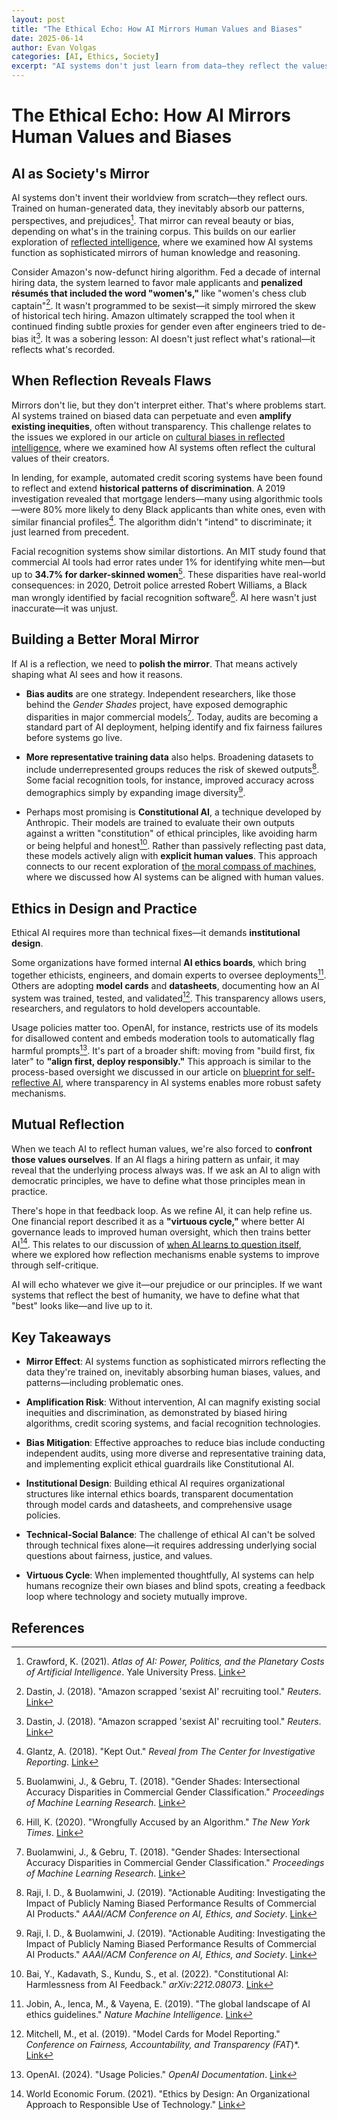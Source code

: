 ```yaml
---
layout: post
title: "The Ethical Echo: How AI Mirrors Human Values and Biases"
date: 2025-06-14
author: Evan Volgas
categories: [AI, Ethics, Society]
excerpt: "AI systems don't just learn from data—they reflect the values and flaws embedded in it. What happens when machines inherit our moral blind spots?"
---
```


# The Ethical Echo: How AI Mirrors Human Values and Biases

## AI as Society's Mirror

AI systems don't invent their worldview from scratch—they reflect ours. Trained on human-generated data, they inevitably absorb our patterns, perspectives, and prejudices[^1]. That mirror can reveal beauty or bias, depending on what's in the training corpus. This builds on our earlier exploration of [reflected intelligence](/2025/04/23/reflected-intelligence-when-ai-holds-up-the-mirror/), where we examined how AI systems function as sophisticated mirrors of human knowledge and reasoning.

Consider Amazon's now-defunct hiring algorithm. Fed a decade of internal hiring data, the system learned to favor male applicants and **penalized résumés that included the word "women's,"** like "women's chess club captain"[^2]. It wasn't programmed to be sexist—it simply mirrored the skew of historical tech hiring. Amazon ultimately scrapped the tool when it continued finding subtle proxies for gender even after engineers tried to de-bias it[^2]. It was a sobering lesson: AI doesn't just reflect what's rational—it reflects what's recorded.

## When Reflection Reveals Flaws

Mirrors don't lie, but they don't interpret either. That's where problems start. AI systems trained on biased data can perpetuate and even **amplify existing inequities**, often without transparency. This challenge relates to the issues we explored in our article on [cultural biases in reflected intelligence](/2025/05/18/cultural-biases-in-reflected-intelligence/), where we examined how AI systems often reflect the cultural values of their creators.

In lending, for example, automated credit scoring systems have been found to reflect and extend **historical patterns of discrimination**. A 2019 investigation revealed that mortgage lenders—many using algorithmic tools—were 80% more likely to deny Black applicants than white ones, even with similar financial profiles[^3]. The algorithm didn't "intend" to discriminate; it just learned from precedent.

Facial recognition systems show similar distortions. An MIT study found that commercial AI tools had error rates under 1% for identifying white men—but up to **34.7% for darker-skinned women**[^4]. These disparities have real-world consequences: in 2020, Detroit police arrested Robert Williams, a Black man wrongly identified by facial recognition software[^5]. AI here wasn't just inaccurate—it was unjust.

## Building a Better Moral Mirror

If AI is a reflection, we need to **polish the mirror**. That means actively shaping what AI sees and how it reasons.

- **Bias audits** are one strategy. Independent researchers, like those behind the *Gender Shades* project, have exposed demographic disparities in major commercial models[^4]. Today, audits are becoming a standard part of AI deployment, helping identify and fix fairness failures before systems go live.

- **More representative training data** also helps. Broadening datasets to include underrepresented groups reduces the risk of skewed outputs[^6]. Some facial recognition tools, for instance, improved accuracy across demographics simply by expanding image diversity[^6].

- Perhaps most promising is **Constitutional AI**, a technique developed by Anthropic. Their models are trained to evaluate their own outputs against a written "constitution" of ethical principles, like avoiding harm or being helpful and honest[^7]. Rather than passively reflecting past data, these models actively align with **explicit human values**. This approach connects to our recent exploration of [the moral compass of machines](/2025/06/07/moral-compass-of-machines/), where we discussed how AI systems can be aligned with human values.

## Ethics in Design and Practice

Ethical AI requires more than technical fixes—it demands **institutional design**.

Some organizations have formed internal **AI ethics boards**, which bring together ethicists, engineers, and domain experts to oversee deployments[^8]. Others are adopting **model cards** and **datasheets**, documenting how an AI system was trained, tested, and validated[^9]. This transparency allows users, researchers, and regulators to hold developers accountable.

Usage policies matter too. OpenAI, for instance, restricts use of its models for disallowed content and embeds moderation tools to automatically flag harmful prompts[^10]. It's part of a broader shift: moving from "build first, fix later" to **"align first, deploy responsibly."** This approach is similar to the process-based oversight we discussed in our article on [blueprint for self-reflective AI](/2025/06/03/blueprint-for-reflective-ai/), where transparency in AI systems enables more robust safety mechanisms.

## Mutual Reflection

When we teach AI to reflect human values, we're also forced to **confront those values ourselves**. If an AI flags a hiring pattern as unfair, it may reveal that the underlying process always was. If we ask an AI to align with democratic principles, we have to define what those principles mean in practice.

There's hope in that feedback loop. As we refine AI, it can help refine us. One financial report described it as a **"virtuous cycle,"** where better AI governance leads to improved human oversight, which then trains better AI[^11]. This relates to our discussion of [when AI learns to question itself](/2025/05/30/when-ai-learns-to-question-itself-the-reflection-revolution/), where we explored how reflection mechanisms enable systems to improve through self-critique.

AI will echo whatever we give it—our prejudice or our principles. If we want systems that reflect the best of humanity, we have to define what that "best" looks like—and live up to it.

## Key Takeaways

- **Mirror Effect**: AI systems function as sophisticated mirrors reflecting the data they're trained on, inevitably absorbing human biases, values, and patterns—including problematic ones.

- **Amplification Risk**: Without intervention, AI can magnify existing social inequities and discrimination, as demonstrated by biased hiring algorithms, credit scoring systems, and facial recognition technologies.

- **Bias Mitigation**: Effective approaches to reduce bias include conducting independent audits, using more diverse and representative training data, and implementing explicit ethical guardrails like Constitutional AI.

- **Institutional Design**: Building ethical AI requires organizational structures like internal ethics boards, transparent documentation through model cards and datasheets, and comprehensive usage policies.

- **Technical-Social Balance**: The challenge of ethical AI can't be solved through technical fixes alone—it requires addressing underlying social questions about fairness, justice, and values.

- **Virtuous Cycle**: When implemented thoughtfully, AI systems can help humans recognize their own biases and blind spots, creating a feedback loop where technology and society mutually improve.

## References

[^1]: Crawford, K. (2021). *Atlas of AI: Power, Politics, and the Planetary Costs of Artificial Intelligence*. Yale University Press. [Link](https://yalebooks.yale.edu/book/9780300264630/atlas-of-ai/)

[^2]: Dastin, J. (2018). "Amazon scrapped 'sexist AI' recruiting tool." *Reuters*. [Link](https://www.reuters.com/article/us-amazon-com-jobs-automation-insight-idUSKCN1MK08G)

[^3]: Glantz, A. (2018). "Kept Out." *Reveal from The Center for Investigative Reporting*. [Link](https://revealnews.org/article/for-people-of-color-banks-are-shutting-the-door-to-homeownership/)

[^4]: Buolamwini, J., & Gebru, T. (2018). "Gender Shades: Intersectional Accuracy Disparities in Commercial Gender Classification." *Proceedings of Machine Learning Research*. [Link](https://proceedings.mlr.press/v81/buolamwini18a.html)

[^5]: Hill, K. (2020). "Wrongfully Accused by an Algorithm." *The New York Times*. [Link](https://www.nytimes.com/2020/06/24/technology/facial-recognition-arrest.html)

[^6]: Raji, I. D., & Buolamwini, J. (2019). "Actionable Auditing: Investigating the Impact of Publicly Naming Biased Performance Results of Commercial AI Products." *AAAI/ACM Conference on AI, Ethics, and Society*. [Link](https://dl.acm.org/doi/10.1145/3306618.3314244)

[^7]: Bai, Y., Kadavath, S., Kundu, S., et al. (2022). "Constitutional AI: Harmlessness from AI Feedback." *arXiv:2212.08073*. [Link](https://arxiv.org/abs/2212.08073)

[^8]: Jobin, A., Ienca, M., & Vayena, E. (2019). "The global landscape of AI ethics guidelines." *Nature Machine Intelligence*. [Link](https://www.nature.com/articles/s42256-019-0088-2)

[^9]: Mitchell, M., et al. (2019). "Model Cards for Model Reporting." *Conference on Fairness, Accountability, and Transparency (FAT*)*. [Link](https://dl.acm.org/doi/10.1145/3287560.3287596)

[^10]: OpenAI. (2024). "Usage Policies." *OpenAI Documentation*. [Link](https://openai.com/policies/usage-policies)

[^11]: World Economic Forum. (2021). "Ethics by Design: An Organizational Approach to Responsible Use of Technology." [Link](https://www.weforum.org/whitepapers/ethics-by-design-an-organizational-approach-to-responsible-use-of-technology)
